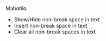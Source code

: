 Mahotilo
- Show/Hide non-break space in text
- Insert non-break space in text
- Clear all non-break spaces in text